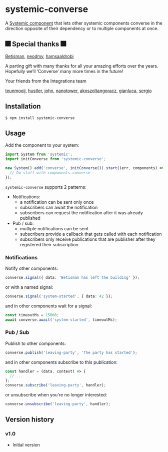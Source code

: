 # systemic-converse

A [Systemic component](https://github.com/onebeyond/systemic) that lets other systemic components converse in the direction opposite of their dependency or to multiple components at once.

## 🎆 Special thanks 🎆

[Betisman](https://github.com/Betisman), [neodmy](https://github.com/neodmy), [hamsaaldrobi](https://github.com/hamsaaldrobi)

A parting gift with many thanks for all your amazing efforts over the years. Hopefully we’ll ‘Converse’ many more times in the future!

Your friends from the Integrations team

[teunmooij](https://github.com/teunmooij), [hustler](https://github.com/hustler), [john](https://github.com/theunisjohn), [nanotower](https://github.com/nanotower), [akoszoltangoracz](https://github.com/akoszoltangoracz), [gianluca](https://github.com/gianlucadonato), [sergio](https://github.com/sergioCB95)

## Installation

```shell
$ npm install systemic-converse
```

## Usage

Add the component to your system:

```typescript
import System from 'systemic';
import initConverse from 'systemic-converse';

new System().add('converse', initConverse()).start((err, components) => {
  // Do stuff with components.converse
});
```

`systemic-converse` supports 2 patterns:

- Notifications:
  - a notification can be sent only once
  - subscribers can await the notification
  - subscribers can request the notification after it was already published
- Pub / sub:
  - mutliple notifications can be sent
  - subscribers provide a callback that gets called with each notification
  - subscribers only receive publications that are publisher after they registered their subscription

### Notifications

Notify other components:

```typescript
converse.signal({ data: 'Betisman has left the building' });
```

or with a named signal:

```typescript
converse.signal('system-started', { data: 42 });
```

and in other components wait for a signal:

```typescript
const timeoutMs = 15000;
await converse.await('system-started', timeoutMs);
```

### Pub / Sub

Publish to other components:

```typescript
converse.publish('leaving-party', 'The party has started');
```

and in other components subscribe to this publication:

```typescript
const handler = (data, context) => {
  // ...
};
converse.subscribe('leaving-party', handler);
```

or unsubscribe when you're no longer interested:

```typescript
converse.unsubscribe('leaving-party', handler);
```

## Version history

### v1.0

- Initial version
